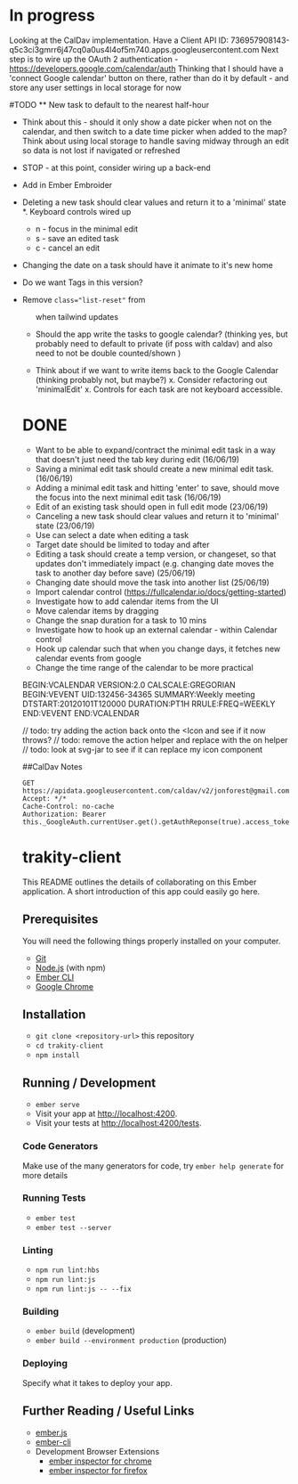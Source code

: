 # In progress
Looking at the CalDav implementation.
Have a Client API ID: 736957908143-q5c3ci3gmrr6j47cq0a0us4l4of5m740.apps.googleusercontent.com 
Next step is to wire up the OAuth 2 authentication - https://developers.google.com/calendar/auth
Thinking that I should have a 'connect Google calendar' button on there, rather than do it by default - and store any user settings in local storage for now

#TODO
** New task to default to the nearest half-hour
  * Think about this - should it only show a date picker when not on the calendar, and then switch to a date time picker when added to the map? Think about using local storage to handle saving midway through an edit so data is not lost if navigated or refreshed
* STOP - at this point, consider wiring up a back-end

* Add in Ember Embroider
* Deleting a new task should clear values and return it to a 'minimal' state
*. Keyboard controls wired up
  - n - focus in the minimal edit
  - s - save an edited task
  - c - cancel an edit
* Changing the date on a task should have it animate to it's new home
* Do we want Tags in this version?  
* Remove `class="list-reset"` from <ul> when tailwind updates 
* Should the app write the tasks to google calendar? (thinking yes, but probably need to default to private (if poss with caldav) and also need to not be double counted/shown  )
* Think about if we want to write items back to the Google Calendar (thinking probably not, but maybe?)
x. Consider refactoring out 'minimalEdit'
x. Controls for each task are not keyboard accessible. 

# DONE
* Want to be able to expand/contract the minimal edit task in a way that doesn't just need the tab key during edit (16/06/19)
* Saving a minimal edit task should create a new minimal edit task. (16/06/19)
* Adding a minimal edit task and hitting 'enter' to save, should move the focus into the next minimal edit task (16/06/19)
* Edit of an existing task should open in full edit mode (23/06/19)
* Canceling a new task should clear values and return it to 'minimal' state (23/06/19)
* Use can select a date when editing a task
* Target date should be limited to today and after
* Editing a task should create a temp version, or changeset, so that updates don't immediately impact (e.g. changing date moves the task to another day before save) (25/06/19)
* Changing date should move the task into another list (25/06/19)
* Import calendar control (https://fullcalendar.io/docs/getting-started)
* Investigate how to add calendar items from the UI
* Move calendar items by dragging
* Change the snap duration for a task to 10 mins
* Investigate how to hook up an external calendar - within Calendar control
* Hook up calendar such that when you change days, it fetches new calendar events from google
* Change the time range of the calendar to be more practical

BEGIN:VCALENDAR
VERSION:2.0
CALSCALE:GREGORIAN
BEGIN:VEVENT
UID:132456-34365
SUMMARY:Weekly meeting
DTSTART:20120101T120000
DURATION:PT1H
RRULE:FREQ=WEEKLY
END:VEVENT
END:VCALENDAR


//    todo: try adding the action back onto the <Icon and see if it now throws?
//    todo: remove the action helper and replace with the on helper
//    todo: look at svg-jar to see if it can replace my icon component


##CalDav Notes
```
GET https://apidata.googleusercontent.com/caldav/v2/jonforest@gmail.com/events
Accept: */*
Cache-Control: no-cache
Authorization: Bearer this._GoogleAuth.currentUser.get().getAuthReponse(true).access_token
```


# trakity-client

This README outlines the details of collaborating on this Ember application.
A short introduction of this app could easily go here.

## Prerequisites

You will need the following things properly installed on your computer.

* [Git](https://git-scm.com/)
* [Node.js](https://nodejs.org/) (with npm)
* [Ember CLI](https://ember-cli.com/)
* [Google Chrome](https://google.com/chrome/)

## Installation

* `git clone <repository-url>` this repository
* `cd trakity-client`
* `npm install`

## Running / Development

* `ember serve`
* Visit your app at [http://localhost:4200](http://localhost:4200).
* Visit your tests at [http://localhost:4200/tests](http://localhost:4200/tests).

### Code Generators

Make use of the many generators for code, try `ember help generate` for more details

### Running Tests

* `ember test`
* `ember test --server`

### Linting

* `npm run lint:hbs`
* `npm run lint:js`
* `npm run lint:js -- --fix`

### Building

* `ember build` (development)
* `ember build --environment production` (production)

### Deploying

Specify what it takes to deploy your app.

## Further Reading / Useful Links

* [ember.js](https://emberjs.com/)
* [ember-cli](https://ember-cli.com/)
* Development Browser Extensions
  * [ember inspector for chrome](https://chrome.google.com/webstore/detail/ember-inspector/bmdblncegkenkacieihfhpjfppoconhi)
  * [ember inspector for firefox](https://addons.mozilla.org/en-US/firefox/addon/ember-inspector/)
